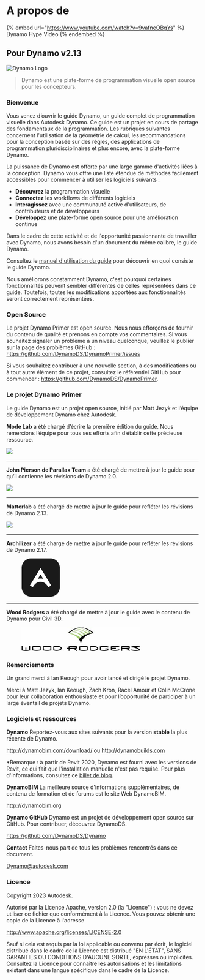 # A propos de

{% embed url="https://www.youtube.com/watch?v=9vafneOBgYs" %} Dynamo Hype Video {% endembed %}

## Pour Dynamo v2.13

![Dynamo Logo](images/dynamo\_logo\_dark-trim.jpg)

> Dynamo est une plate-forme de programmation visuelle open source pour les concepteurs.

### Bienvenue

Vous venez d’ouvrir le guide Dynamo, un guide complet de programmation visuelle dans Autodesk Dynamo. Ce guide est un projet en cours de partage des fondamentaux de la programmation. Les rubriques suivantes concernent l'utilisation de la géométrie de calcul, les recommandations pour la conception basée sur des règles, des applications de programmation pluridisciplinaires et plus encore, avec la plate-forme Dynamo.

La puissance de Dynamo est offerte par une large gamme d'activités liées à la conception. Dynamo vous offre une liste étendue de méthodes facilement accessibles pour commencer à utiliser les logiciels suivants :

* **Découvrez** la programmation visuelle
* **Connectez** les workflows de différents logiciels
* **Interagissez** avec une communauté active d'utilisateurs, de contributeurs et de développeurs
* **Développez** une plate-forme open source pour une amélioration continue

Dans le cadre de cette activité et de l'opportunité passionnante de travailler avec Dynamo, nous avons besoin d'un document du même calibre, le guide Dynamo.

Consultez le [manuel d'utilisation du guide](1\_introduction/2-primer-user-guide-dynamo-community-and-platform.md) pour découvrir en quoi consiste le guide Dynamo.

Nous améliorons constamment Dynamo, c'est pourquoi certaines fonctionnalités peuvent sembler différentes de celles représentées dans ce guide. Toutefois, toutes les modifications apportées aux fonctionnalités seront correctement représentées.

### Open Source

Le projet Dynamo Primer est open source. Nous nous efforçons de fournir du contenu de qualité et prenons en compte vos commentaires. Si vous souhaitez signaler un problème à un niveau quelconque, veuillez le publier sur la page des problèmes GitHub : https://github.com/DynamoDS/DynamoPrimer/issues

Si vous souhaitez contribuer à une nouvelle section, à des modifications ou à tout autre élément de ce projet, consultez le référentiel GitHub pour commencer : https://github.com/DynamoDS/DynamoPrimer.

### Le projet Dynamo Primer

Le guide Dynamo est un projet open source, initié par Matt Jezyk et l’équipe de développement Dynamo chez Autodesk.

**Mode Lab** a été chargé d’écrire la première édition du guide. Nous remercions l’équipe pour tous ses efforts afin d’établir cette précieuse ressource.

![](images/MODELAB\_Logo.png)

***

**John Pierson de Parallax Team** a été chargé de mettre à jour le guide pour qu’il contienne les révisions de Dynamo 2.0.

![](images/PRLX\_Logo.jpg)

***

**Matterlab** a été chargé de mettre à jour le guide pour refléter les révisions de Dynamo 2.13.

![](images/matterlab\_final-07.jpg)

***

**Archilizer** a été chargé de mettre à jour le guide pour refléter les révisions de Dynamo 2.17.

<figure><img src=".gitbook/assets/Archilizer_2020.png" alt="" width="100"><figcaption></figcaption></figure>

***

**Wood Rodgers** a été chargé de mettre à jour le guide avec le contenu de Dynamo pour Civil 3D.

<figure><img src=".gitbook/assets/WR_Logo_NoTagLine_Color (1).jpg" alt=""><figcaption></figcaption></figure>

### Remerciements

Un grand merci à Ian Keough pour avoir lancé et dirigé le projet Dynamo.

Merci à Matt Jezyk, Ian Keough, Zach Kron, Racel Amour et Colin McCrone pour leur collaboration enthousiaste et pour l’opportunité de participer à un large éventail de projets Dynamo.

### Logiciels et ressources

**Dynamo** Reportez-vous aux sites suivants pour la version **stable** la plus récente de Dynamo.

http://dynamobim.com/download/ ou http://dynamobuilds.com

*Remarque : à partir de Revit 2020, Dynamo est fourni avec les versions de Revit, ce qui fait que l'installation manuelle n'est pas requise. Pour plus d'informations, consultez ce [billet de blog](https://dynamobim.org/dynamo-core-2-1-release/).

**DynamoBIM** La meilleure source d'informations supplémentaires, de contenu de formation et de forums est le site Web DynamoBIM.

http://dynamobim.org

**Dynamo GitHub** Dynamo est un projet de développement open source sur GitHub. Pour contribuer, découvrez DynamoDS.

https://github.com/DynamoDS/Dynamo

**Contact** Faites-nous part de tous les problèmes rencontrés dans ce document.

Dynamo@autodesk.com

### Licence

Copyright 2023 Autodesk.

Autorisé par la Licence Apache, version 2.0 (la "Licence") ; vous ne devez utiliser ce fichier que conformément à la Licence. Vous pouvez obtenir une copie de la Licence à l'adresse

http://www.apache.org/licenses/LICENSE-2.0

Sauf si cela est requis par la loi applicable ou convenu par écrit, le logiciel distribué dans le cadre de la Licence est distribué "EN L'ÉTAT", SANS GARANTIES OU CONDITIONS D'AUCUNE SORTE, expresses ou implicites. Consultez la Licence pour connaître les autorisations et les limitations existant dans une langue spécifique dans le cadre de la Licence.

